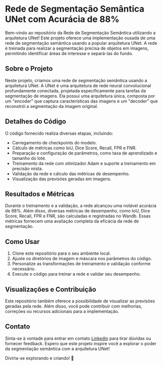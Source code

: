 # Rede de Segmentação Semântica UNet com Acurácia de 88%

Bem-vindo ao repositório da Rede de Segmentação Semântica utilizando a arquitetura UNet! Este projeto oferece uma implementação ousada de uma rede de segmentação semântica usando a popular arquitetura UNet. A rede é treinada para realizar a segmentação precisa de objetos em imagens, permitindo identificar áreas de interesse e separá-las do fundo.

## Sobre o Projeto

Neste projeto, criamos uma rede de segmentação semântica usando a arquitetura UNet. A UNet é uma arquitetura de rede neural convolucional profundamente conectada, projetada especificamente para tarefas de segmentação de imagens. Ela possui uma arquitetura única, composta por um "encoder" que captura características das imagens e um "decoder" que reconstrói a segmentação da imagem original.

## Detalhes do Código

O código fornecido realiza diversas etapas, incluindo:

- Carregamento de checkpoints do modelo.
- Cálculo de métricas como IoU, Dice Score, Recall, FPR e FNR.
- Preparação e configuração de parâmetros, como taxa de aprendizado e tamanho do lote.
- Treinamento da rede com otimizador Adam e suporte a treinamento em precisão mista.
- Validação da rede e cálculo das métricas de desempenho.
- Visualização das previsões geradas em imagens.

## Resultados e Métricas

Durante o treinamento e a validação, a rede alcançou uma notável acurácia de 88%. Além disso, diversas métricas de desempenho, como IoU, Dice Score, Recall, FPR e FNR, são calculadas e registradas  no Wandb. Essas métricas fornecem uma avaliação completa da eficácia da rede de segmentação.

## Como Usar

1. Clone este repositório para o seu ambiente local.
2. Ajuste os diretórios de imagem e máscara nos parâmetros do código.
3. Personalize as transformações de treinamento e validação conforme necessário.
4. Execute o código para treinar a rede e validar seu desempenho.

## Visualizações e Contribuição

Este repositório também oferece a possibilidade de visualizar as previsões geradas pela rede. Além disso, você pode contribuir com melhorias, correções ou recursos adicionais para a implementação.

## Contato

Sinta-se à vontade para entrar em contato [Linkedin](www.linkedin.com/in/eduardo-lawson-da-silva-32b8a4224) para tirar dúvidas ou fornecer feedback. Espero que este projeto inspire você a explorar o poder da segmentação semântica com a arquitetura UNet!

Divirta-se explorando e criando! 🚀
